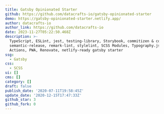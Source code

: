 ```yaml
---
title: Gatsby Opinionated Starter
github: https://github.com/datacrafts-io/gatsby-opinionated-starter
demo: https://gatsby-opinionated-starter.netlify.app/
author: datacrafts-io
author_link: https://github.com/datacrafts-io
date: 2023-11-27T05:22:50.468Z
description: >-
  TypeScript, ESLint, jest, testing-library, Storybook, commitizen & commitlint,
  semantic-release, remark-lint, stylelint, SCSS Modules, Typography.js, GitHub
  Actions, PWA, Renovate, netlify-ready gatsby starter
ssg:
  - Gatsby
css:
  - SCSS
ui: []
cms: []
category: []
draft: false
publish_date: '2020-07-11T19:58:45Z'
update_date: '2020-12-15T17:47:33Z'
github_star: 3
github_fork: 0
---
```

